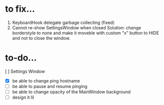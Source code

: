 # to fix...
1) KeyboardHook delegate garbage collecting (fixed)
2) Cannot re-show SettingsWindow when closed
  Solution: change borderstyle to none and make it moveble with custom "x" button to HIDE
  and not to close the window.

# to-do...
[ ] Settings Window
  - [x] be able to change ping hostname
  - [ ] be able to pause and resume pinging
  - [ ] be able to change opacity of the MainWindow background
  - [ ] design it lil
